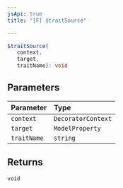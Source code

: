 ```yaml
---
jsApi: true
title: "[F] $traitSource"

---
```

```ts
$traitSource(
   context, 
   target, 
   traitName): void
```

## Parameters

| Parameter | Type |
| :------ | :------ |
| `context` | `DecoratorContext` |
| `target` | `ModelProperty` |
| `traitName` | `string` |

## Returns

`void`
